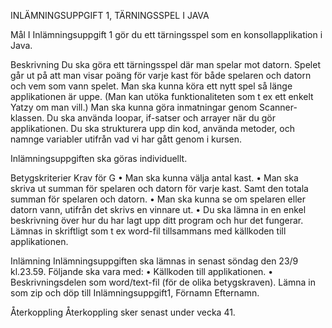 INLÄMNINGSUPPGIFT 1, TÄRNINGSSPEL I JAVA

Mål
I Inlämningsuppgift 1 gör du ett tärningsspel som en konsollapplikation i Java.

Beskrivning
Du ska göra ett tärningsspel där man spelar mot datorn. Spelet går ut på att man visar poäng för 
varje kast för både spelaren och datorn och vem som vann spelet. Man ska kunna köra
ett nytt spel så länge applikationen är uppe. (Man kan utöka funktionaliteten som t ex ett
enkelt Yatzy om man vill.)
Man ska kunna göra inmatningar genom Scanner-klassen. Du ska använda loopar, if-satser och arrayer 
när du gör applikationen. Du ska strukturera upp din kod, använda metoder, och namnge variabler 
utifrån vad vi har gått genom i kursen.

Inlämningsuppgiften ska göras individuellt.

Betygskriterier
Krav för G
• Man ska kunna välja antal kast.
• Man ska skriva ut summan för spelaren och datorn för varje kast. Samt den totala summan för spelaren och datorn.
• Man ska kunna se om spelaren eller datorn vann, utifrån det skrivs en vinnare ut.
• Du ska lämna in en enkel beskrivning över hur du har lagt upp ditt program och hur det fungerar. Lämnas in skriftligt som t ex word-fil tillsammans med källkoden till applikationen.

Inlämning
Inlämningsuppgiften ska lämnas in senast söndag den 23/9 kl.23.59.
Följande ska vara med:
• Källkoden till applikationen.
• Beskrivningsdelen som word/text-fil (för de olika betygskraven).
Lämna in som zip och döp till Inlämningsuppgift1, Förnamn Efternamn.

Återkoppling
Återkoppling sker senast under vecka 41.

